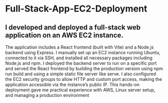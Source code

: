 # Full-Stack-App-EC2-Deployment
## I developed and deployed a full-stack web application on an AWS EC2 instance.
The application includes a React frontend (built with Vite) and a Node.js backend using Express. I manually set up an EC2 instance running Ubuntu, connected to it via SSH, and installed all necessary packages including Node.js and npm. I deployed the backend server to run on a specific port and served the React frontend by building the production version using npm run build and using a simple static file server like serve. I also configured the EC2 security groups to allow HTTP and custom port access, making the application accessible via the instance’s public IP. This hands-on deployment gave me practical experience with AWS, Linux server setup, and managing a production environment 
